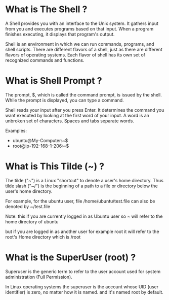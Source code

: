 # What is The Shell ?
A Shell provides you with an interface to the Unix system. It gathers input from you and executes programs based on that input. When a program finishes executing, it displays that program's output.

Shell is an environment in which we can run commands, programs, and shell scripts. There are different flavors of a shell, just as there are different flavors of operating systems. Each flavor of shell has its own set of recognized commands and functions.

# What is Shell Prompt ?
The prompt, $, which is called the command prompt, is issued by the shell. While the prompt is displayed, you can type a command.

Shell reads your input after you press Enter. It determines the command you want executed by looking at the first word of your input. A word is an unbroken set of characters. Spaces and tabs separate words.

Examples:
- ubuntu@My-Computer:~$
- root@ip-192-168-1-206:~$

# What is This Tilde (~) ?
The tilde ("~") is a Linux "shortcut" to denote a user's home directory. Thus tilde slash ("~/") is the beginning of a path to a file or directory below the user's home directory.

For example, for the ubuntu user, file /home/ubuntu/test.file can also be denoted by ~/test.file

Note: this if you are currently logged in as Ubuntu user so ~ will refer to the home directory of ubuntu

but if you are logged in as another user for example root it will refer to the root's Home directory which is /root

# What is the SuperUser (root) ?
Superuser is the generic term to refer to the user account used for system administration (Full Permission).

In Linux operating systems the superuser is the account whose UID (user identifier) is zero, no matter how it is named. and it's named root by default.
